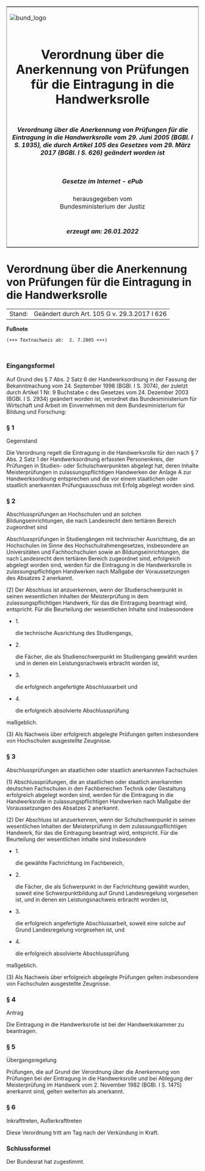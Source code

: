 <span id="DECKBLATT.html"></span>

<table border="0" frame="border" width="100%">

<tr valign="top">

<td align="left">

![bund\_logo](BfJ_2021_Web_de_de.gif)

</td>

<td align="right">

 

</td>

</tr>

<tr align="center" valign="middle">

<td colspan="2">

# Verordnung über die Anerkennung von Prüfungen für die Eintragung in die Handwerksrolle

</td>

</tr>

<tr align="center" valign="middle">

<td colspan="2">

##### Verordnung über die Anerkennung von Prüfungen für die Eintragung in die Handwerksrolle vom 29. Juni 2005 (BGBl. I S. 1935), die durch Artikel 105 des Gesetzes vom 29. März 2017 (BGBl. I S. 626) geändert worden ist

</td>

</tr>

<tr align="center" valign="middle">

<td colspan="2">

  
  

##### Gesetze im Internet - ePub  
  
herausgegeben vom  
Bundesministerium der Justiz

</td>

</tr>

<tr align="center" valign="bottom">

<td colspan="2">

  
  

##### erzeugt am: 26.01.2022

</td>

</tr>

</table>

<span id="BJNR193510005.html"></span>

# Verordnung über die Anerkennung von Prüfungen für die Eintragung in die Handwerksrolle

<div>

<div class="jnhtml">

|        |                                              |
| ------ | -------------------------------------------- |
| Stand: | Geändert durch Art. 105 G v. 29.3.2017 I 626 |

</div>

</div>

<div>

  
**Fußnote**

<div class="jnhtml">

<div>

<div class="jurAbsatz">

  

``` 
(+++ Textnachweis ab:  2. 7.2005 +++)

 
```

</div>

</div>

</div>

</div>

<span id="BJNR193510005BJNE000100000.html"></span>

### Eingangsformel  

<div>

<div class="jnhtml">

<div>

<div class="jurAbsatz">

Auf Grund des § 7 Abs. 2 Satz 6 der Handwerksordnung in der Fassung der
Bekanntmachung vom 24. September 1998 (BGBl. I S. 3074), der zuletzt
durch Artikel 1 Nr. 9 Buchstabe c des Gesetzes vom 24. Dezember 2003
(BGBl. I S. 2934) geändert worden ist, verordnet das Bundesministerium
für Wirtschaft und Arbeit im Einvernehmen mit dem Bundesministerium für
Bildung und Forschung:

</div>

</div>

</div>

</div>

<span id="BJNR193510005BJNE000200000.html"></span>

### § 1  
Gegenstand

<div>

<div class="jnhtml">

<div>

<div class="jurAbsatz">

Die Verordnung regelt die Eintragung in die Handwerksrolle für den nach
§ 7 Abs. 2 Satz 1 der Handwerksordnung erfassten Personenkreis, der
Prüfungen in Studien- oder Schulschwerpunkten abgelegt hat, deren
Inhalte Meisterprüfungen in zulassungspflichtigen Handwerken der Anlage
A zur Handwerksordnung entsprechen und die vor einem staatlichen oder
staatlich anerkannten Prüfungsausschuss mit Erfolg abgelegt worden sind.

</div>

</div>

</div>

</div>

<span id="BJNR193510005BJNE000300000.html"></span>

### § 2  
Abschlussprüfungen an Hochschulen und an solchen Bildungseinrichtungen, die nach Landesrecht dem tertiären Bereich zugeordnet sind

<div>

<div class="jnhtml">

<div>

<div class="jurAbsatz">

Abschlussprüfungen in Studiengängen mit technischer Ausrichtung, die an
Hochschulen im Sinne des Hochschulrahmengesetzes, insbesondere an
Universitäten und Fachhochschulen sowie an Bildungseinrichtungen, die
nach Landesrecht dem tertiären Bereich zugeordnet sind, erfolgreich
abgelegt worden sind, werden für die Eintragung in die Handwerksrolle in
zulassungspflichtigen Handwerken nach Maßgabe der Voraussetzungen des
Absatzes 2 anerkannt.

</div>

<div class="jurAbsatz">

(2) Der Abschluss ist anzuerkennen, wenn der Studienschwerpunkt in
seinen wesentlichen Inhalten der Meisterprüfung in dem
zulassungspflichtigen Handwerk, für das die Eintragung beantragt wird,
entspricht. Für die Beurteilung der wesentlichen Inhalte sind
insbesondere

  - 1\.
    
    <div style="">
    
    die technische Ausrichtung des Studiengangs,
    
    </div>

  - 2\.
    
    <div style="">
    
    die Fächer, die als Studienschwerpunkt im Studiengang gewählt wurden
    und in denen ein Leistungsnachweis erbracht worden ist,
    
    </div>

  - 3\.
    
    <div style="">
    
    die erfolgreich angefertigte Abschlussarbeit und
    
    </div>

  - 4\.
    
    <div style="">
    
    die erfolgreich absolvierte Abschlussprüfung
    
    </div>

maßgeblich.

</div>

<div class="jurAbsatz">

(3) Als Nachweis über erfolgreich abgelegte Prüfungen gelten
insbesondere von Hochschulen ausgestellte Zeugnisse.

</div>

</div>

</div>

</div>

<span id="BJNR193510005BJNE000400000.html"></span>

### § 3  
Abschlussprüfungen an staatlichen oder staatlich anerkannten Fachschulen

<div>

<div class="jnhtml">

<div>

<div class="jurAbsatz">

(1) Abschlussprüfungen, die an staatlichen oder staatlich anerkannten
deutschen Fachschulen in den Fachbereichen Technik oder Gestaltung
erfolgreich abgelegt worden sind, werden für die Eintragung in die
Handwerksrolle in zulassungspflichtigen Handwerken nach Maßgabe der
Voraussetzungen des Absatzes 2 anerkannt.

</div>

<div class="jurAbsatz">

(2) Der Abschluss ist anzuerkennen, wenn der Schulschwerpunkt in seinen
wesentlichen Inhalten der Meisterprüfung in dem zulassungspflichtigen
Handwerk, für das die Eintragung beantragt wird, entspricht. Für die
Beurteilung der wesentlichen Inhalte sind insbesondere

  - 1\.
    
    <div style="">
    
    die gewählte Fachrichtung im Fachbereich,
    
    </div>

  - 2\.
    
    <div style="">
    
    die Fächer, die als Schwerpunkt in der Fachrichtung gewählt wurden,
    soweit eine Schwerpunktbildung auf Grund Landesregelung vorgesehen
    ist, und in denen ein Leistungsnachweis erbracht worden ist,
    
    </div>

  - 3\.
    
    <div style="">
    
    die erfolgreich angefertigte Abschlussarbeit, soweit eine solche auf
    Grund Landesregelung vorgesehen ist, und
    
    </div>

  - 4\.
    
    <div style="">
    
    die erfolgreich absolvierte Abschlussprüfung
    
    </div>

maßgeblich.

</div>

<div class="jurAbsatz">

(3) Als Nachweis über erfolgreich abgelegte Prüfungen gelten
insbesondere von Fachschulen ausgestellte Zeugnisse.

</div>

</div>

</div>

</div>

<span id="BJNR193510005BJNE000501118.html"></span>

### § 4  
Antrag

<div>

<div class="jnhtml">

<div>

<div class="jurAbsatz">

Die Eintragung in die Handwerksrolle ist bei der Handwerkskammer zu
beantragen.

</div>

</div>

</div>

</div>

<span id="BJNR193510005BJNE000600000.html"></span>

### § 5  
Übergangsregelung

<div>

<div class="jnhtml">

<div>

<div class="jurAbsatz">

Prüfungen, die auf Grund der Verordnung über die Anerkennung von
Prüfungen bei der Eintragung in die Handwerksrolle und bei Ablegung der
Meisterprüfung im Handwerk vom 2. November 1982 (BGBl. I S. 1475)
anerkannt sind, gelten weiterhin als anerkannt.

</div>

</div>

</div>

</div>

<span id="BJNR193510005BJNE000700000.html"></span>

### § 6  
Inkrafttreten, Außerkrafttreten

<div>

<div class="jnhtml">

<div>

<div class="jurAbsatz">

Diese Verordnung tritt am Tag nach der Verkündung in Kraft.

</div>

</div>

</div>

</div>

<span id="BJNR193510005BJNE000800000.html"></span>

### Schlussformel  

<div>

<div class="jnhtml">

<div>

<div class="jurAbsatz">

Der Bundesrat hat zugestimmt.

</div>

</div>

</div>

</div>
